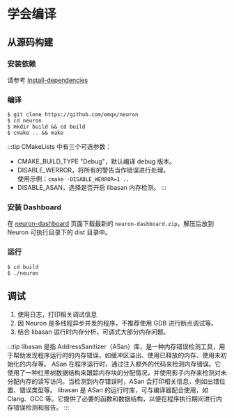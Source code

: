 # 学会编译

## 从源码构建

### 安装依赖

请参考 [Install-dependencies](https://github.com/emqx/neuron/blob/main/Install-dependencies.md)

### 编译

```
$ git clone https://github.com/emqx/neuron
$ cd neuron
$ mkdir build && cd build
$ cmake .. && make
```

:::tip
CMakeLists 中有三个可选参数：
* CMAKE_BUILD_TYPE "Debug"，默认编译 debug 版本。
* DISABLE_WERROR，将所有的警告当作错误进行处理。</br>使用示例：```cmake -DISABLE_WERROR=1 ..```
* DISABLE_ASAN，选择是否开启 libasan 内存检测。
:::

### 安装 Dashboard

在 [neuron-dashboard](https://github.com/emqx/neuron-dashboard/releases) 页面下载最新的 `neuron-dashboard.zip`，解压后放到 Neuron 可执行目录下的 dist 目录中。

### 运行

```
$ cd build
$ ./neuron
```

## 调试

1. 使用日志，打印相关调试信息
2. 因 Neuron 是多线程异步并发的程序，不推荐使用 GDB 进行断点调试等。
3. 结合 libasan 运行时内存分析，可调式大部分内存问题。

:::tip
libasan 是指 AddressSanitizer（ASan）库，是一种内存错误检测工具，用于帮助发现程序运行时的内存错误，如缓冲区溢出、使用已释放的内存、使用未初始化的内存等。
ASan 在程序运行时，通过注入额外的代码来检测内存错误。它使用了一种红黑树数据结构来跟踪内存块的分配情况，并使用影子内存来检测对未分配内存的读写访问。当检测到内存错误时，ASan 会打印相关信息，例如出错位置、错误类型等。
libasan 是 ASan 的运行时库，可与编译器配合使用，如 Clang、GCC 等。它提供了必要的函数和数据结构，以便在程序执行期间进行内存错误检测和报告。
:::
